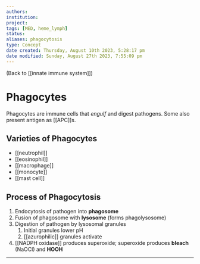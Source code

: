 ```yaml
---
authors: 
institution: 
project: 
tags: [MED, heme_lymph]
status: 
aliases: phagocytosis
type: Concept
date created: Thursday, August 10th 2023, 5:28:17 pm
date modified: Sunday, August 27th 2023, 7:55:09 pm
---
```


(Back to [[innate immune system]])

# Phagocytes

Phagocytes are immune cells that _engulf_ and digest pathogens. Some also present antigen as [[APC]]s.

## Varieties of Phagocytes
- [[neutrophil]]
- [[eosinophil]]
- [[macrophage]]
- [[monocyte]]
- [[mast cell]]

## Process of Phagocytosis
1. Endocytosis of pathogen into **phagosome**
2. Fusion of phagosome with **lysosome** (forms phagolysosome)
3. Digestion of pathogen by lysosomal granules
	1. Initial granules lower pH
	2. [[azurophilic]] granules activate
4. [[NADPH oxidase]] produces superoxide; superoxide produces **bleach** (NaOCl) and **HOOH**

---
